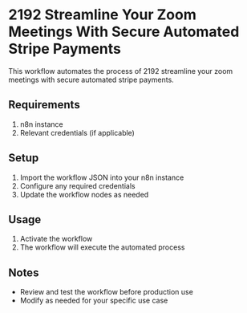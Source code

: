 # 2192 Streamline Your Zoom Meetings With Secure Automated Stripe Payments

This workflow automates the process of 2192 streamline your zoom meetings with secure automated stripe payments.

## Requirements

1. n8n instance
2. Relevant credentials (if applicable)

## Setup

1. Import the workflow JSON into your n8n instance
2. Configure any required credentials
3. Update the workflow nodes as needed

## Usage

1. Activate the workflow
2. The workflow will execute the automated process

## Notes

- Review and test the workflow before production use
- Modify as needed for your specific use case
